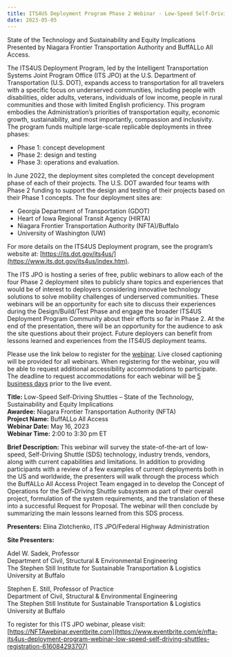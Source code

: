 ```yaml
---
title: ITS4US Deployment Program Phase 2 Webinar - Low-Speed Self-Driving Shuttles
date: 2023-05-05
---
```


State of the Technology and Sustainability and Equity Implications Presented by Niagara Frontier Transportation Authority and BuffALLo All Access.

The ITS4US Deployment Program, led by the Intelligent Transportation Systems Joint Program Office (ITS JPO) at the U.S. Department of Transportation (U.S. DOT), expands access to transportation for all travelers with a specific focus on underserved communities, including people with disabilities, older adults, veterans, individuals of low income, people in rural communities and those with limited English proficiency. This program embodies the Administration’s priorities of transportation equity, economic growth, sustainability, and most importantly, compassion and inclusivity. The program funds multiple large-scale replicable deployments in three phases:

-   Phase 1: concept development
-   Phase 2: design and testing
-   Phase 3: operations and evaluation.

In June 2022, the deployment sites completed the concept development phase of each of their projects. The U.S. DOT awarded four teams with Phase 2 funding to support the design and testing of their projects based on their Phase 1 concepts. The four deployment sites are:

-   Georgia Department of Transportation (GDOT)
-   Heart of Iowa Regional Transit Agency (HIRTA)
-   Niagara Frontier Transportation Authority (NFTA)/Buffalo
-   University of Washington (UW)

For more details on the ITS4US Deployment program, see the program’s website at: [https://its.dot.gov/its4us/](https://www.its.dot.gov/its4us/index.htm).

The ITS JPO is hosting a series of free, public webinars to allow each of the four Phase 2 deployment sites to publicly share topics and experiences that would be of interest to deployers considering innovative technology solutions to solve mobility challenges of underserved communities. These webinars will be an opportunity for each site to discuss their experiences during the Design/Build/Test Phase and engage the broader ITS4US Deployment Program Community about their efforts so far in Phase 2. At the end of the presentation, there will be an opportunity for the audience to ask the site questions about their project. Future deployers can benefit from lessons learned and experiences from the ITS4US deployment teams.

Please use the link below to register for the [webinar](https://www.eventbrite.com/e/nfta-its4us-deployment-program-webinar-low-speed-self-driving-shuttles-registration-616084293707). Live closed captioning will be provided for all webinars. When registering for the webinar, you will be able to request additional accessibility accommodations to participate. The deadline to request accommodations for each webinar will be <u>5 business days</u> prior to the live event.

**Title:** Low-Speed Self-Driving Shuttles – State of the Technology, Sustainability and Equity Implications  
**Awardee:** Niagara Frontier Transportation Authority (NFTA)  
**Project Name:** BuffALLo All Access  
**Webinar Date:** May 16, 2023  
**Webinar Time:** 2:00 to 3:30 pm ET

**Brief Description:** This webinar will survey the state-of-the-art of low-speed, Self-Driving Shuttle (SDS) technology, industry trends, vendors, along with current capabilities and limitations. In addition to providing participants with a review of a few examples of current deployments both in the US and worldwide, the presenters will walk through the process which the BuffALLo All Access Project Team engaged in to develop the Concept of Operations for the Self-Driving Shuttle subsystem as part of their overall project, formulation of the system requirements, and the translation of these into a successful Request for Proposal. The webinar will then conclude by summarizing the main lessons learned from this SDS process. 

**Presenters:** Elina Zlotchenko, ITS JPO/Federal Highway Administration

**Site Presenters:**

Adel W. Sadek, Professor  
Department of Civil, Structural & Environmental Engineering  
The Stephen Still Institute for Sustainable Transportation & Logistics  
University at Buffalo

Stephen E. Still, Professor of Practice  
Department of Civil, Structural & Environmental Engineering  
The Stephen Still Institute for Sustainable Transportation & Logistics  
University at Buffalo

To register for this ITS JPO webinar, please visit: [https://NFTAwebinar.eventbrite.com](https://www.eventbrite.com/e/nfta-its4us-deployment-program-webinar-low-speed-self-driving-shuttles-registration-616084293707)
